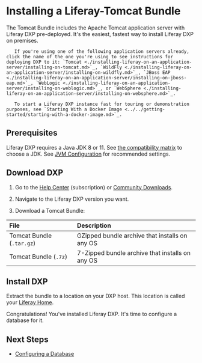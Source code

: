 # Installing a Liferay-Tomcat Bundle

The Tomcat Bundle includes the Apache Tomcat application server with Liferay DXP pre-deployed. It's the easiest, fastest way to install Liferay DXP on premises.

```note::
   If you're using one of the following application servers already, click the name of the one you're using to see instructions for deploying DXP to it: `Tomcat <./installing-liferay-on-an-application-server/installing-on-tomcat.md>`_, `WildFly <./installing-liferay-on-an-application-server/installing-on-wildfly.md>`_, `JBoss EAP <./installing-liferay-on-an-application-server/installing-on-jboss-eap.md>`_, `WebLogic <./installing-liferay-on-an-application-server/installing-on-weblogic.md>`_, or `WebSphere <./installing-liferay-on-an-application-server/installing-on-websphere.md>`_.
```

```note::
   To start a Liferay DXP instance fast for touring or demonstration purposes, see `Starting With a Docker Image <../../getting-started/starting-with-a-docker-image.md>`_.
```

## Prerequisites

Liferay DXP requires a Java JDK 8 or 11. See [the compatibility matrix](https://help.liferay.com/hc/en-us/articles/360049238151) to choose a JDK. See [JVM Configuration](../reference/jvm-configuration.md) for recommended settings.

## Download DXP

1. Go to the [Help Center](https://help.liferay.com/hc) (subscription) or [Community Downloads](https://www.liferay.com/downloads-community).

2. Navigate to the Liferay DXP version you want.

3. Download a Tomcat Bundle:

| File                      | Description                                     |
| :------------------------ | :---------------------------------------------- |
| Tomcat Bundle (`.tar.gz`) | GZipped bundle archive that installs on any OS  |
| Tomcat Bundle (`.7z`)     | 7-Zipped bundle archive that installs on any OS |

## Install DXP

Extract the bundle to a location on your DXP host. This location is called your [Liferay Home](../reference/liferay-home.md).

Congratulations! You've installed Liferay DXP. It's time to configure a database for it.

## Next Steps

-   [Configuring a Database](./configuring-a-database.md)
